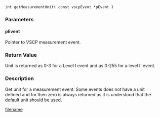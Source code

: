 

```clike
int getMeasurementUnit( const vscpEvent *pEvent )
```

### Parameters

#### pEvent
Pointer to VSCP measurement event.

### Return Value
Unit is returned as 0-3 for a Level I event and as 0-255 for a level II event. 

### Description
Get unit for a measurement event. Some events does not have a unit defined and for then zero is always returned as it is understood that the default unit should be used. 



[filename](./bottom_copyright.md ':include')